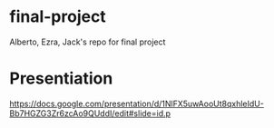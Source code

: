 # final-project
Alberto, Ezra, Jack's repo for final project

# Presentiation

https://docs.google.com/presentation/d/1NlFX5uwAooUt8qxhleIdU-Bb7HGZG3Zr6zcAo9QUddI/edit#slide=id.p
